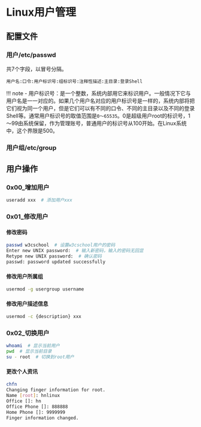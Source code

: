 # Linux用户管理

## 配置文件

### 用户/etc/passwd

共7个字段，以冒号分隔。

```
用户名:口令:用户标识号:组标识号:注释性描述:主目录:登录Shell
```

!!! note
    - 用户标识号：是一个整数，系统内部用它来标识用户。一般情况下它与用户名是一一对应的。如果几个用户名对应的用户标识号是一样的，系统内部将把它们视为同一个用户，但是它们可以有不同的口令、不同的主目录以及不同的登录Shell等。通常用户标识号的取值范围是`0～65535`。0是超级用户root的标识号，1～99由系统保留，作为管理账号，普通用户的标识号从100开始。在Linux系统中，这个界限是500。

### 用户组/etc/group

## 用户操作

### 0x00_增加用户

```bash
useradd xxx  # 添加用户xxx
```

### 0x01_修改用户

#### 修改密码

```bash
passwd w3cschool  # 设置w3cschool用户的密码
Enter new UNIX password:  # 输入新密码，输入的密码无回显
Retype new UNIX password:  # 确认密码
passwd: password updated successfully
```

#### 修改用户所属组

```bash
usermod -g usergroup username
```

#### 修改用户描述信息

```bash
usermod -c {description} xxx
```

### 0x02_切换用户

```bash
whoami  # 显示当前用户
pwd  # 显示当前目录
su - root  # 切换到root用户
```

#### 更改个人资讯

```bash
chfn
Changing finger information for root.
Name [root]: hnlinux
Office []: hn
Office Phone []: 888888
Home Phone []: 9999999
Finger information changed.
```
